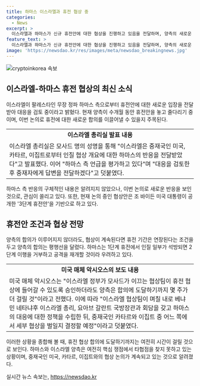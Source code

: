 ```yaml
---
title: 하마스 이스라엘과 휴전 협상 중
categories:
  - News
excerpt: >
  이스라엘과 하마스가 신규 휴전안에 대한 협상을 진행하고 있음을 전달하며, 양측의 새로운 입장과 대응에 관심이 모아지고 있다. 양측은 미국, 카타르, 이집트로부터 인질 협상 개요에 대한 의견을 전달받았으며, 휴전에 대한 새로운 합의를 모색하고 있음. 하마스는 전쟁 중단을 간절히 바라고 있으며, 이스라엘은 회피하려 하지만 유연한 요구를 하고 있어 양측의 합의가 평행선을 달리고 있는 상황. 논의 중인 협상안은 조 바이든 미국 대통령의 3단계 휴전안을 기반으로 진행되고 있으며, 어느 쪽에서 세부 협상을 진행할지에 대한 결정이 예정돼 있다.
feature_text: >
  이스라엘과 하마스가 신규 휴전안에 대한 협상을 진행하고 있음을 전달하며, 양측의 새로운 입장과 대응에 관심이 모아지고 있다. 양측은 미국, 카타르, 이집트로부터 인질 협상 개요에 대한 의견을 전달받았으며, 휴전에 대한 새로운 합의를 모색하고 있음. 하마스는 전쟁 중단을 간절히 바라고 있으며, 이스라엘은 회피하려 하지만 유연한 요구를 하고 있어 양측의 합의가 평행선을 달리고 있는 상황. 논의 중인 협상안은 조 바이든 미국 대통령의 3단계 휴전안을 기반으로 진행되고 있으며, 어느 쪽에서 세부 협상을 진행할지에 대한 결정이 예정돼 있다.
image: 'https://newsdao.kr/res/images/meta/newsdao_breakingnews.jpg'
---
```


<p><img src="https://newsdao.kr/res/images/meta/newsdao_breakingnews.jpg" alt="cryptoinkorea 속보" /></p>

<h2 data-ke-size="size26">이스라엘-하마스 휴전 협상의 최신 소식</h2>

<p data-ke-size="size16">이스라엘이 팔레스타인 무장 정파 하마스 측으로부터 휴전안에 대한 새로운 입장을 전달받아 대응을 검토 중이라고 밝혔다. 현재 양측이 수개월 동안 휴전안을 놓고 줄다리기 중이며, 이번 논의로 휴전에 대한 새로운 합의를 이끌어낼 수 있을지 주목된다.</p>

<table>
  <tr>
    <td style="text-align: center; height: 17px;"><b>이스라엘 총리실 발표 내용</b></td>
  </tr>
  <tr>
    <td>이스라엘 총리실은 모사드 명의 성명을 통해 "이스라엘은 중재국인 미국, 카타르, 이집트로부터 인질 협상 개요에 대한 하마스의 반응을 전달받았다"고 발표했다. 이어 "하마스 측 언급을 평가하고 있다"며 "대응을 검토한 후 중재자에게 답변을 전달하겠다"고 덧붙였다.</td>
  </tr>
</table>

<p data-ke-size="size16">하마스 측 반응의 구체적인 내용은 알려지지 않았으나, 이번 논의로 새로운 반응을 보인 것으로, 관심이 쏠리고 있다. 또한, 현재 논의 중인 협상안은 조 바이든 미국 대통령이 공개한 '3단계 휴전안'을 기반으로 하고 있다.</p>

<h2 data-ke-size="size26">휴전안 조건과 협상 전망</h2>

<p data-ke-size="size16">양측의 합의가 이루어지지 않더라도, 협상이 계속된다면 휴전 기간은 연장된다는 조건을 두고 양측의 합의는 평행선을 달렸다. 하마스는 1단계 휴전에서 인질 일부가 석방되면 2단계 이행을 거부하고 공격을 재개할 것이라 우려하고 있다.</p>

<table>
  <tr>
    <td style="text-align: center; height: 17px;"><b>미국 매체 악시오스의 보도 내용</b></td>
  </tr>
  <tr>
    <td>미국 매체 악시오스는 "이스라엘 정부가 모사드가 이끄는 협상팀이 휴전 협상에 들어갈 수 있도록 승인하더라도 양측은 합의에 도달하기까지 몇 주가 더 걸릴 것"이라고 전했다. 이에 따라 "이스라엘 협상팀이 며칠 내로 베냐민 네타냐후 이스라엘 총리, 요아브 갈란트 국방장관과 회담을 갖고 하마스의 대응에 대한 정책을 수립한 뒤, 중재국인 카타르와 이집트 중 어느 쪽에서 세부 협상을 벌일지 결정할 예정"이라고 덧붙였다.</td>
  </tr>
</table>

<p data-ke-size="size16">이러한 상황을 종합해 볼 때, 휴전 협상 합의에 도달하기까지는 여전히 시간이 걸릴 것으로 보인다. 하마스와 이스라엘 양측은 여전히 핵심 쟁점에서 타협점을 찾지 못하고 있는 상황이며, 중재국인 미국, 카타르, 이집트와의 협상 논의가 계속되고 있는 것으로 알려졌다.</p>
실시간 뉴스 속보는, <a href="https://newsdao.kr" rel="dofollow">https://newsdao.kr</a>



